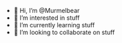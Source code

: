 - 👋 Hi, I’m @Murmelbear
- 👀 I’m interested in stuff
- 🌱 I’m currently learning stuff
- 💞️ I’m looking to collaborate on stuff

<!---
Murmelbear/Murmelbear is a ✨ special ✨ repository because its `README.md` (this file) appears on your GitHub profile.
You can click the Preview link to take a look at your changes.
--->

